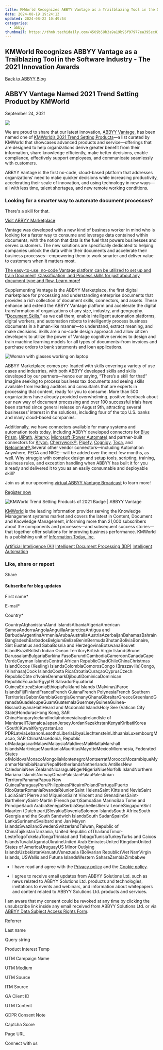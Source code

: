 ```yaml
---
title: KMWorld Recognizes ABBYY Vantage as a Trailblazing Tool in the Software Industry - The 2021 Innovation Awards
date: 2024-08-19 19:24:13
updated: 2024-08-22 10:49:54
categories:
  - abbyy
thumbnail: https://thmb.techidaily.com/4509b58b3a9a19b95f97977ea395ec0191792aea55bdaf18f72a70f3772092da.jpg
---
```


## KMWorld Recognizes ABBYY Vantage as a Trailblazing Tool in the Software Industry - The 2021 Innovation Awards

[Back to ABBYY Blog](https://tools.techidaily.com/abbyy/products/)

## ABBYY Vantage Named 2021 Trend Setting Product by KMWorld

September 24, 2021

![](https://static5.abbyy.com/abbyycommedia/34232/kmworld-vantage-cover-848x444.jpg) 

We are proud to share that our latest innovation, [ABBYY Vantage,](https://tools.techidaily.com/abbyy/products/) has been named one of [KMWorld’s 2021 Trend Setting Products](https://www.kmworld.com/Articles/Editorial/Features/KMWorld-Trend-Setting-Products-of-2021-148073.aspx)—a list curated by KMWorld that showcases advanced products and service—offerings that are designed to help organizations derive greater benefit from their information, share knowledge efficiently, make better decisions, enable compliance, effectively support employees, and communicate seamlessly with customers.

ABBYY Vantage is the first no-code, cloud-based platform that addresses organizations’ need to make quicker decisions while increasing productivity, accelerating their scale of innovation, and using technology in new ways—all with less time, talent shortages, and new remote working conditions.

### Looking for a smarter way to automate document processes?

There's a skill for that.

[Visit ABBYY Marketplace](https://tools.techidaily.com/abbyy/products/) 

Vantage was developed with a new kind of business worker in mind who is looking for a faster way to consume and leverage data contained within documents, with the notion that data is the fuel that powers businesses and serves customers. The new solutions are specifically dedicated to helping companies unlock the data within their documents and accelerate their business processes—empowering them to work smarter and deliver value to customers when it matters most.

[The easy-to-use, no-code Vantage platform can be utilized to set up and train Document, Classification, and Process skills for just about any document type and flow. Learn more!](https://tools.techidaily.com/abbyy/products/)

Supplementing Vantage is the ABBYY Marketplace, the first digital marketplace for processing and understanding enterprise documents that provides a rich collection of document skills, connectors, and assets. These enhance and extend the ABBYY Vantage platform and accelerate the digital transformation of organizations of any size, industry, and geography. “[Document Skills](https://tools.techidaily.com/abbyy/products/),” as we call them, enable intelligent automation platforms, digital workers, and automation robots to intelligently process business documents in a human-like manner—to understand, extract meaning, and make decisions. Skills are a no-code design approach and allow citizen developers to utilize the power of Vantage cognitive services to design and train machine learning models for all types of documents–from invoices and purchase orders to bank statements and loan applications.

![Woman with glasses working on laptop](https://static1.abbyy.com/abbyycommedia/33540/woman-laptop-1-new.jpg)

ABBYY Marketplace comes pre-loaded with skills covering a variety of use cases and industries, with both ABBYY developed skills and skills developed by our partners—hence our saying, “There’s a skill for that!” Imagine seeking to process business tax documents and seeing skills available from leading auditors and consultants that are experts in processing that content, ready for you to consume. More than 500 organizations have already provided overwhelming, positive feedback about our new way of document processing and over 100 successful trials have been started since general release on August 9th, attracting several businesses’ interest in the solutions, including four of the top U.S. banks and many cloud-based companies.

Additionally, we have connectors available for many systems and automation tools today, including ABBYY developed connectors for [Blue Prism](https://tools.techidaily.com/abbyy/products/), [UiPath](https://tools.techidaily.com/abbyy/products/), [Alteryx](https://tools.techidaily.com/abbyy/products/), [Microsoft (Power Automate)](https://marketplace.abbyy.com/root/abbyy-vantage-connector-microsoft-power-automate/) and partner-built connectors for [Kryon](https://tools.techidaily.com/abbyy/products/), [Cherrywork®](https://tools.techidaily.com/abbyy/products/), [Pipefy,](https://tools.techidaily.com/abbyy/products/) [Cognigy](https://tools.techidaily.com/abbyy/products/), [Toca](https://tools.techidaily.com/abbyy/products/), and [Netcontent®.](https://tools.techidaily.com/abbyy/products/)Several other vendor connectors—including Automation Anywhere, PEGA and NICE—will be added over the next few months, as well. Why struggle with complex design and setup tools, scripting, training, business rules, and exception handling when ABBYY has built it for you already and delivered it to you as an easily consumable and deployable skill?

Join us at our upcoming [virtual ABBYY Vantage Broadcast](https://tools.techidaily.com/abbyy/products/) to learn more!

[Register now](https://tools.techidaily.com/abbyy/products/)

![KMWorld Trend Setting Products of 2021 Badge | ABBYY Vantage](https://static1.abbyy.com/abbyycommedia/34233/km-world-2021-winners-badge-small.jpg)

[KMWorld](http://www.kmworld.com/) is the leading information provider serving the Knowledge Management systems market and covers the latest in Content, Document and Knowledge Management, informing more than 21,000 subscribers about the components and processes—and subsequent success stories—that together offer solutions for improving business performance. KMWorld is a publishing unit of [Information Today, Inc](http://www.infotoday.com/).

[Artificial Intelligence (AI)](https://www.abbyy.com/blog/artificial-intelligence-ai/ "Artificial Intelligence (AI)") [Intelligent Document Processing (IDP)](https://www.abbyy.com/blog/intelligent-document-processing-idp/ "Intelligent Document Processing (IDP)") [Intelligent Automation](https://tools.techidaily.com/abbyy/products/) 

### Like, share or repost

Share 

#### Subscribe for blog updates

First name\*

E-mail\*

Сountry\*

СountryAfghanistanAland IslandsAlbaniaAlgeriaAmerican SamoaAndorraAngolaAnguillaAntarcticaAntigua and BarbudaArgentinaArmeniaArubaAustraliaAustriaAzerbaijanBahamasBahrainBangladeshBarbadosBelgiumBelizeBeninBermudaBhutanBoliviaBonaire, Sint Eustatius and SabaBosnia and HerzegovinaBotswanaBouvet IslandBrazilBritish Indian Ocean TerritoryBritish Virgin IslandsBrunei DarussalamBulgariaBurkina FasoBurundiCambodiaCameroonCanadaCape VerdeCayman IslandsCentral African RepublicChadChileChinaChristmas IslandCocos (Keeling) IslandsColombiaComorosCongo (Brazzaville)Congo, (Kinshasa)Cook IslandsCosta RicaCroatiaCuraçaoCyprusCzech RepublicCôte d'IvoireDenmarkDjiboutiDominicaDominican RepublicEcuadorEgyptEl SalvadorEquatorial GuineaEritreaEstoniaEthiopiaFalkland Islands (Malvinas)Faroe IslandsFijiFinlandFranceFrench GuianaFrench PolynesiaFrench Southern TerritoriesGabonGambiaGeorgiaGermanyGhanaGibraltarGreeceGreenlandGrenadaGuadeloupeGuamGuatemalaGuernseyGuineaGuinea-BissauGuyanaHaitiHeard and Mcdonald IslandsHoly See (Vatican City State)HondurasHong Kong, SAR ChinaHungaryIcelandIndiaIndonesiaIraqIrelandIsle of ManIsraelITJamaicaJapanJerseyJordanKazakhstanKenyaKiribatiKorea (South)KuwaitKyrgyzstanLao PDRLatviaLebanonLesothoLiberiaLibyaLiechtensteinLithuaniaLuxembourgMacao, SAR ChinaMacedonia, Republic ofMadagascarMalawiMalaysiaMaldivesMaliMaltaMarshall IslandsMartiniqueMauritaniaMauritiusMayotteMexicoMicronesia, Federated States ofMoldovaMonacoMongoliaMontenegroMontserratMoroccoMozambiqueMyanmarNamibiaNauruNepalNetherlandsNetherlands AntillesNew CaledoniaNew ZealandNicaraguaNigerNigeriaNiueNorfolk IslandNorthern Mariana IslandsNorwayOmanPakistanPalauPalestinian TerritoryPanamaPapua New GuineaParaguayPeruPhilippinesPitcairnPolandPortugalPuerto RicoQatarRomaniaRwandaRéunionSaint HelenaSaint Kitts and NevisSaint LuciaSaint Pierre and MiquelonSaint Vincent and GrenadinesSaint-BarthélemySaint-Martin (French part)SamoaSan MarinoSao Tome and PrincipeSaudi ArabiaSenegalSerbiaSeychellesSierra LeoneSingaporeSint Maarten (Dutch part)SlovakiaSloveniaSolomon IslandsSouth AfricaSouth Georgia and the South Sandwich IslandsSouth SudanSpainSri LankaSurinameSvalbard and Jan Mayen IslandsSwazilandSwedenSwitzerlandTaiwan, Republic of ChinaTajikistanTanzania, United Republic ofThailandTimor-LesteTogoTokelauTongaTrinidad and TobagoTunisiaTurkeyTurks and Caicos IslandsTuvaluUgandaUkraineUnited Arab EmiratesUnited KingdomUnited States of AmericaUruguayUS Minor Outlying IslandsUzbekistanVanuatuVenezuela (Bolivarian Republic)Viet NamVirgin Islands, USWallis and Futuna IslandsWestern SaharaZambiaZimbabwe

* I have read and agree with the [Privacy policy](https://tools.techidaily.com/abbyy/products/) and the [Cookie policy](https://tools.techidaily.com/abbyy/products/).

* I agree to receive email updates from ABBYY Solutions Ltd. such as news related to ABBYY Solutions Ltd. products and technologies, invitations to events and webinars, and information about whitepapers and content related to ABBYY Solutions Ltd. products and services.  
    
I am aware that my consent could be revoked at any time by clicking the unsubscribe link inside any email received from ABBYY Solutions Ltd. or via [ABBYY Data Subject Access Rights Form](https://tools.techidaily.com/abbyy/products/).

Referrer

Last name

Query string

Product Interest Temp

UTM Campaign Name

UTM Medium

UTM Source

ITM Source

GA Client ID

UTM Content

GDPR Consent Note

Captcha Score

Page URL

Connect with us

<ins class="adsbygoogle"
     style="display:block"
     data-ad-format="autorelaxed"
     data-ad-client="ca-pub-7571918770474297"
     data-ad-slot="1223367746"></ins>



<ins class="adsbygoogle"
     style="display:block"
     data-ad-client="ca-pub-7571918770474297"
     data-ad-slot="8358498916"
     data-ad-format="auto"
     data-full-width-responsive="true"></ins>
